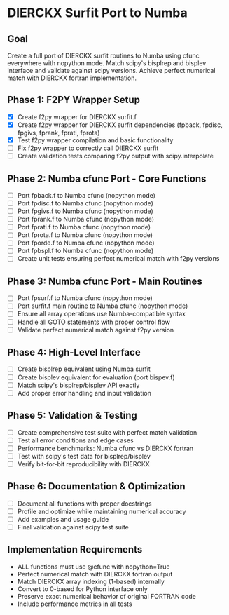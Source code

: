 # DIERCKX Surfit Port to Numba

## Goal
Create a full port of DIERCKX surfit routines to Numba using cfunc everywhere with nopython mode. Match scipy's bisplrep and bisplev interface and validate against scipy versions. Achieve perfect numerical match with DIERCKX fortran implementation.

## Phase 1: F2PY Wrapper Setup
- [x] Create f2py wrapper for DIERCKX surfit.f
- [x] Create f2py wrapper for DIERCKX surfit dependencies (fpback, fpdisc, fpgivs, fprank, fprati, fprota)
- [x] Test f2py wrapper compilation and basic functionality
- [ ] Fix f2py wrapper to correctly call DIERCKX surfit
- [ ] Create validation tests comparing f2py output with scipy.interpolate

## Phase 2: Numba cfunc Port - Core Functions
- [ ] Port fpback.f to Numba cfunc (nopython mode)
- [ ] Port fpdisc.f to Numba cfunc (nopython mode)
- [ ] Port fpgivs.f to Numba cfunc (nopython mode)
- [ ] Port fprank.f to Numba cfunc (nopython mode)
- [ ] Port fprati.f to Numba cfunc (nopython mode)
- [ ] Port fprota.f to Numba cfunc (nopython mode)
- [ ] Port fporde.f to Numba cfunc (nopython mode)
- [ ] Port fpbspl.f to Numba cfunc (nopython mode)
- [ ] Create unit tests ensuring perfect numerical match with f2py versions

## Phase 3: Numba cfunc Port - Main Routines
- [ ] Port fpsurf.f to Numba cfunc (nopython mode)
- [ ] Port surfit.f main routine to Numba cfunc (nopython mode)
- [ ] Ensure all array operations use Numba-compatible syntax
- [ ] Handle all GOTO statements with proper control flow
- [ ] Validate perfect numerical match against f2py version

## Phase 4: High-Level Interface
- [ ] Create bisplrep equivalent using Numba surfit
- [ ] Create bisplev equivalent for evaluation (port bispev.f)
- [ ] Match scipy's bisplrep/bisplev API exactly
- [ ] Add proper error handling and input validation

## Phase 5: Validation & Testing
- [ ] Create comprehensive test suite with perfect match validation
- [ ] Test all error conditions and edge cases
- [ ] Performance benchmarks: Numba cfunc vs DIERCKX fortran
- [ ] Test with scipy's test data for bisplrep/bisplev
- [ ] Verify bit-for-bit reproducibility with DIERCKX

## Phase 6: Documentation & Optimization
- [ ] Document all functions with proper docstrings
- [ ] Profile and optimize while maintaining numerical accuracy
- [ ] Add examples and usage guide
- [ ] Final validation against scipy test suite

## Implementation Requirements
- ALL functions must use @cfunc with nopython=True
- Perfect numerical match with DIERCKX fortran output
- Match DIERCKX array indexing (1-based) internally
- Convert to 0-based for Python interface only
- Preserve exact numerical behavior of original FORTRAN code
- Include performance metrics in all tests